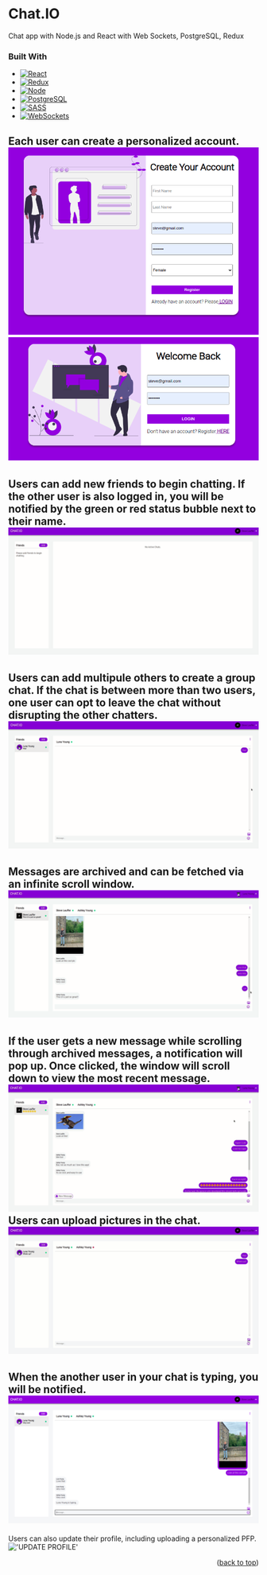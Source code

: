 # Chat.IO
Chat app with Node.js and React with Web Sockets, PostgreSQL, Redux


### Built With


* [![React][React.js]][React-url]
* [![Redux][Redux.js]][Redux-url]
* [![Node][Node.js]][Node-url]
* [![PostgreSQL][PostgreSQL.img]][SQL-url]
* [![SASS][SASS.img]][SASS-url]
* [![WebSockets][WebSockets.img]][WebSockets-url]


Each user can create a personalized account.
!['CREATE ACCOUNT'](https://github.com/Lauffern1995/chat-app/blob/main/docs/CreateAcct.png?raw=true)
!['LOGIN'](https://github.com/Lauffern1995/chat-app/blob/main/docs/WelcomeBack.png?raw=true)
----------------------------------------------------------------
Users can add new friends to begin chatting. If the other user is also logged in, you will be notified by the green or red status bubble next to their name.
!['ADD FRIEND'](https://github.com/Lauffern1995/chat-app/blob/main/docs/AddFriend.gif?raw=true)
----------------------------------------------------------------
Users can add multipule others to create a group chat. If the chat is between more than two users, one user can opt to leave the chat without disrupting the other chatters.
!['GROUP CHAT'](https://github.com/Lauffern1995/chat-app/blob/main/docs/GroupChat.gif?raw=true)
----------------------------------------------------------------
Messages are archived and can be fetched via an infinite scroll window.
!['INFINITE SCROLL'](https://github.com/Lauffern1995/chat-app/blob/main/docs/InfiniteScroll.gif?raw=true)
----------------------------------------------------------------
If the user gets a new message while scrolling through archived messages, a notification will pop up. Once clicked, the window will scroll down to view the most recent message.
!['NEW MSG NOTIFICATION'](https://github.com/Lauffern1995/chat-app/blob/main/docs/NewMessageNoti.gif?raw=true)
Users can upload pictures in the chat.
!['UPLOAD A PICTURE'](https://github.com/Lauffern1995/chat-app/blob/main/docs/PictureUpload.gif?raw=true)
----------------------------------------------------------------
When the another user in your chat is typing, you will be notified. 
!['TYPING FEATURE'](https://github.com/Lauffern1995/chat-app/blob/main/docs/Typing.png?raw=true)
----------------------------------------------------------------
Users can also update their profile, including uploading a personalized PFP.
!['UPDATE PROFILE'](https://github.com/Lauffern1995/chat-app/blob/main/docs/UPDATEPROFILE.png?raw=true)



[React.js]: https://img.shields.io/badge/React-20232A?style=for-the-badge&logo=react&logoColor=61DAFB
[React-url]: https://reactjs.org/
[Redux.js]: https://img.shields.io/badge/Redux-6a0dad?style=for-the-badge&logo=Redux&logoColor=white
[Redux-url]: https://redux.js.org/
[Node.js]: https://img.shields.io/badge/Node.js-6cc24a?style=for-the-badge&logo=Node.js&logoColor=white
[Node-url]: https://nodejs.org/en/
[PostgreSQL.img]: https://img.shields.io/badge/PostgreSQL-336791?style=for-the-badge&logo=PostgreSQL&logoColor=white
[SQL-url]: https://www.postgresql.org/

[SASS.img]:https://img.shields.io/badge/SASS-CD6799?style=for-the-badge&logo=SASS&logoColor=white

[SASS-url]: https://sass-lang.com/
[WebSockets.img]: https://img.shields.io/badge/WebSockets-000000?style=for-the-badge&logo=WebSockets&logoColor=white
[WebSockets-url]: https://www.npmjs.com/package/websocket
<p align="right">(<a href="#top">back to top</a>)</p>